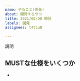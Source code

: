 ```yaml
---
name: やること(開発)
about: 開発するやつ
title: 2021/02/DD 開発
labels: 開発
assignees: t4t5u0

---
```


説明

MUSTな仕様をいくつか
- 
-
